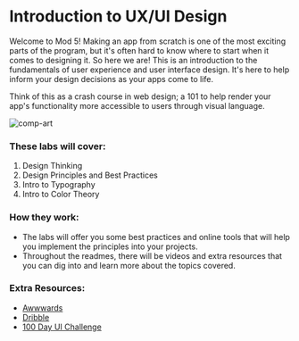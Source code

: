 # Introduction to UX/UI Design
Welcome to Mod 5! Making an app from scratch is one of the most exciting parts of the program, but it's often hard to know where to start when it comes to designing it. So here we are! This is an introduction to the fundamentals of user experience and user interface design. It's here to help inform your design decisions as your apps come to life. 

Think of this as a crash course in web design; a 101 to help render your app's functionality more accessible to users through visual language. 

![comp-art](https://media.giphy.com/media/bpmNf92LmkoMw/giphy.gif)

### These labs will cover: 
1. Design Thinking
2. Design Principles and Best Practices
3. Intro to Typography
4. Intro to Color Theory 

### How they work: 
* The labs will offer you some best practices and online tools that will help you implement the principles into your projects. 
* Throughout the readmes, there will be videos and extra resources that you can dig into and learn more about the topics covered.

### Extra Resources: 
* [Awwwards](https://www.awwwards.com/)
* [Dribble](https://dribbble.com/)
* [100 Day UI Challenge](http://www.dailyui.co/)
